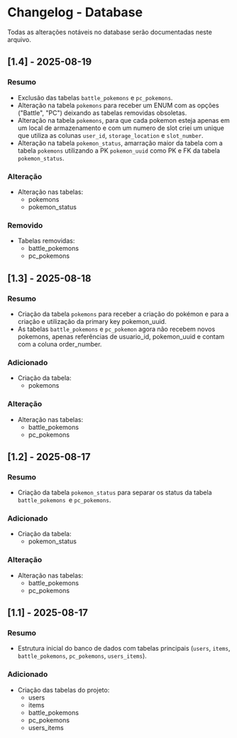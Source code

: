 # Changelog - Database
Todas as alterações notáveis no database serão documentadas neste arquivo.

## [1.4] - 2025-08-19
### Resumo
- Exclusão das tabelas `battle_pokemons` e `pc_pokemons`.
- Alteração na tabela `pokemons` para receber um ENUM com as opções ("Battle", "PC") deixando as tabelas removidas obsoletas.
- Alteração na tabela `pokemons`, para que cada pokemon esteja apenas em um local de armazenamento e com um numero de slot criei um unique que utiliza as colunas `user_id`, `storage_location` e `slot_number`.
- Alteração na tabela `pokemon_status`, amarração maior da tabela com a tabela `pokemons` utilizando a PK `pokemon_uuid` como PK e FK da tabela `pokemon_status`.

### Alteração
- Alteração nas tabelas:
    - pokemons
    - pokemon_status

### Removido
- Tabelas removidas:
    - battle_pokemons
    - pc_pokemons

## [1.3] - 2025-08-18
### Resumo
- Criação da tabela `pokemons` para receber a criação do pokémon e para a criação e utilização da primary key pokemon_uuid.
- As tabelas `battle_pokemons` e `pc_pokemon` agora não recebem novos pokemons, apenas referências de usuario_id, pokemon_uuid e contam com a coluna order_number.

### Adicionado
- Criação da tabela:
    - pokemons

### Alteração
- Alteração nas tabelas:
    - battle_pokemons
    - pc_pokemons

## [1.2] - 2025-08-17
### Resumo
- Criação da tabela `pokemon_status` para separar os status da tabela `battle_pokemons `e `pc_pokemons`.

### Adicionado
- Criação da tabela:
    - pokemon_status

### Alteração
- Alteração nas tabelas:
    - battle_pokemons
    - pc_pokemons

## [1.1] - 2025-08-17
### Resumo
- Estrutura inicial do banco de dados com tabelas principais (`users`, `items`, `battle_pokemons`, `pc_pokemons`, `users_items`).

### Adicionado
- Criação das tabelas do projeto:
    - users
    - items
    - battle_pokemons
    - pc_pokemons
    - users_items